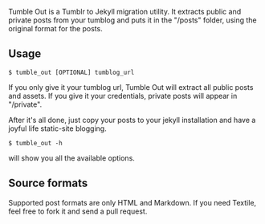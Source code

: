 Tumble Out is a Tumblr to Jekyll migration utility. It extracts public and private posts from your tumblog and puts it in the "<your tumblog>/posts" folder, using the original format for the posts.

## Usage

    $ tumble_out [OPTIONAL] tumblog_url

If you only give it your tumblog url, Tumble Out will extract all public posts and assets. If you give it your credentials, private posts will appear in "<your tumblog>/private".

After it's all done, just copy your posts to your jekyll installation and have a joyful life static-site blogging.

    $ tumble_out -h

will show you all the available options.

## Source formats

Supported post formats are only HTML and Markdown. If you need Textile, feel free to fork it and send a pull request.